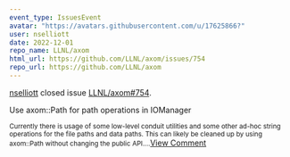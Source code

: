 ```yaml
---
event_type: IssuesEvent
avatar: "https://avatars.githubusercontent.com/u/17625866?"
user: nselliott
date: 2022-12-01
repo_name: LLNL/axom
html_url: https://github.com/LLNL/axom/issues/754
repo_url: https://github.com/LLNL/axom
---
```


<a href='https://github.com/nselliott' target='_blank'>nselliott</a> closed issue <a href='https://github.com/LLNL/axom/issues/754' target='_blank'>LLNL/axom#754</a>.

<p>Use axom::Path for path operations in IOManager</p><small>Currently there is usage of some low-level conduit utilities and some other ad-hoc string operations for the file paths and data paths. This can likely be cleaned up by using axom::Path without changing the public API....</small><a href='https://github.com/LLNL/axom/issues/754' target='_blank'>View Comment</a>